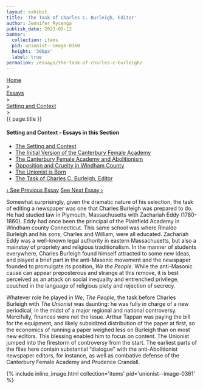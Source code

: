 ```yaml
---
layout: exhibit
title: 'The Task of Charles C. Burleigh, Editor'
author: Jennifer Rycenga
publish_date: 2023-05-12
banner:
  collection: items
  pid: unionist--image-0360
  height: '300px'
  label: true
permalink: /essays/the-task-of-charles-c-burleigh/
---
```

<div class="breadcrumb">
<a href="/unionist/">Home</a>
<div class="caret"> &gt; </div>
<a href="/unionist/essays/">Essays</a>
<div class="caret"> &gt; </div>
<a href="
    /unionist/essays/setting-and-context/
  ">
   Setting and Context
     </a>
<div class="caret"> &gt; </div>
{{ page.title }}
</div>
<div class='section-nav-wrapper'>
<div class='section-nav'>
<h4>Setting and Context - Essays in this Section</h4>
<ul class="nav nav-pills">
  <li class="nav-item">
    <a class="nav-link" href="/unionist/essays/setting-and-context/">The Setting and Context</a>
  </li>
  <li class="nav-item">
    <a class="nav-link" href="/unionist/essays/initial-version/">The Initial Version of the Canterbury Female Academy</a>
  </li>
  <li class="nav-item">
    <a class="nav-link" href="/unionist/essays/canterbury-female-academy-and-abolitionism/">The Canterbury Female Academy and Abolitionism</a>
  </li>
  <li class="nav-item">
    <a class="nav-link" href="/unionist/essays/opposition-and-cruelty/">Opposition and Cruelty in Windham County</a>
  </li>
  <li class="nav-item">
    <a class="nav-link" href="/unionist/essays/the-unionist-is-born/">The Unionist is Born</a>
  </li>
  <li class="nav-item">
    <a class="nav-link active" href="/unionist/essays/the-task-of-charles-c-burleigh/">The Task of Charles C. Burleigh, Editor</a>
  </li>
</ul>
<div class="pagination-nav">
<span class="pagination-link" id="prevlink"><a href="/unionist/essays/the-uinionist-is-born/">‹ See Previous Essay</a></span>
<span class="pagination-link" id="nextlink"><a href="/unionist/essays/trial-coverage/">See Next Essay ›</a></span>
</div>
</div>
</div>

Somewhat surprisingly, given the dramatic nature of his selection, the task of editing a newspaper was one that Charles Burleigh was prepared to do. He had studied law in Plymouth, Massachusetts with Zachariah Eddy (1780-1860). Eddy had once been the principal of the Plainfield Academy in Windham county Connecticut. This same school was where Rinaldo Burleigh and his sons, Charles and William, were all educated. Zachariah Eddy was a well-known legal authority in eastern Massachusetts, but also a mainstay of propriety and religious traditionalism. In the manner of students everywhere, Charles Burleigh found himself attracted to some new ideas, and played a brief part in the anti-Masonic movement and the newspaper founded to promulgate its position, <em>We the People</em>. While the anti-Masonic cause can appear preposterous and strange at this remove, it is best perceived as an attack on social inequality and entrenched privilege, couched in the language of religious piety and rejection of secrecy.

Whatever role he played in <em>We, The People</em>, the task before Charles Burleigh with <em>The Unionist</em> was daunting: he was fully in charge of a new periodical, in the midst of a major regional and national controversy. Mercifully, finances were not the issue. Arthur Tappan was paying the bill for the equipment, and likely subsidized distribution of the paper at first, so the economics of running a paper weighed less on Burleigh than on most new editors. This blessing enabled him to focus on content. The Unionist jumped into the firestorm of controversy from the start. The earliest parts of the files here contain substantial “dialogue” with the anti-Abolitionist newspaper editors, for instance, as well as combative defense of the Canterbury Female Academy and Prudence Crandall.

{% include inline_image.html collection='items' pid='unionist--image-0361' %}
